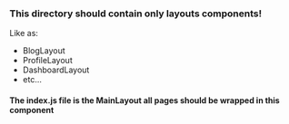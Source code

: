 ### This directory should contain only layouts components!

Like as:

- BlogLayout
- ProfileLayout
- DashboardLayout
- etc...

#### The index.js file is the MainLayout all pages should be wrapped in this component
